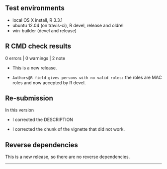## Test environments
* local OS X install, R 3.3.1
* ubuntu 12.04 (on travis-ci), R devel, release and oldrel
* win-builder (devel and release)

## R CMD check results

0 errors | 0 warnings | 2 note

* This is a new release.

* `Authors@R field gives persons with no valid roles:` the roles are MAC roles and now accepted by R devel.

## Re-submission

In this version

* I corrected the DESCRIPTION

* I corrected the chunk of the vignette that did not work.

## Reverse dependencies

This is a new release, so there are no reverse dependencies.

---


